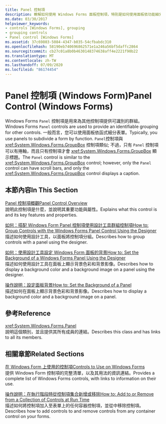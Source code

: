 ```yaml
---
title: Panel 控制項
description: 瞭解如何使用 Windows Forms 面板控制項，特別是如何使用面板依功能細分表單。
ms.date: 03/30/2017
helpviewer_keywords:
- controls [Windows Forms], grouping
- grouping controls
- Panel control [Windows Forms]
ms.assetid: 37c69803-5084-4347-b035-54cfbabdc310
ms.openlocfilehash: 58190eb740696862571e1a246a56bf5daffc2864
ms.sourcegitcommit: cb27c01a8b0b4630148374638aff4e2221f90b22
ms.translationtype: MT
ms.contentlocale: zh-TW
ms.lasthandoff: 07/09/2020
ms.locfileid: "86174454"
---
```

# <a name="panel-control-windows-forms"></a><span data-ttu-id="cbac5-103">Panel 控制項 (Windows Form)</span><span class="sxs-lookup"><span data-stu-id="cbac5-103">Panel Control (Windows Forms)</span></span>
<span data-ttu-id="cbac5-104">Windows Forms `Panel` 控制項是用來為其他控制項提供可識別的群組。</span><span class="sxs-lookup"><span data-stu-id="cbac5-104">Windows Forms `Panel` controls are used to provide an identifiable grouping for other controls.</span></span> <span data-ttu-id="cbac5-105">一般而言，您可以使用面板依函式細分表單。</span><span class="sxs-lookup"><span data-stu-id="cbac5-105">Typically, you use panels to subdivide a form by function.</span></span> <span data-ttu-id="cbac5-106">`Panel`控制項與 <xref:System.Windows.Forms.GroupBox> 控制項類似; 不過，只有 `Panel` 控制項可以有捲軸，而且只有控制項才會 <xref:System.Windows.Forms.GroupBox> 顯示標題。</span><span class="sxs-lookup"><span data-stu-id="cbac5-106">The `Panel` control is similar to the <xref:System.Windows.Forms.GroupBox> control; however, only the `Panel` control can have scroll bars, and only the <xref:System.Windows.Forms.GroupBox> control displays a caption.</span></span>  
  
## <a name="in-this-section"></a><span data-ttu-id="cbac5-107">本節內容</span><span class="sxs-lookup"><span data-stu-id="cbac5-107">In This Section</span></span>  
 [<span data-ttu-id="cbac5-108">Panel 控制項概觀</span><span class="sxs-lookup"><span data-stu-id="cbac5-108">Panel Control Overview</span></span>](panel-control-overview-windows-forms.md)  
 <span data-ttu-id="cbac5-109">說明此控制項是什麼，並說明其重要功能與屬性。</span><span class="sxs-lookup"><span data-stu-id="cbac5-109">Explains what this control is and its key features and properties.</span></span>  
  
 [<span data-ttu-id="cbac5-110">如何：搭配 Windows Form Panel 控制項使用設計工具群組控制項</span><span class="sxs-lookup"><span data-stu-id="cbac5-110">How to: Group Controls with the Windows Forms Panel Control Using the Designer</span></span>](group-controls-with-wf-panel-control-using-the-designer.md)  
 <span data-ttu-id="cbac5-111">描述如何使用設計工具，以面板將控制項分組。</span><span class="sxs-lookup"><span data-stu-id="cbac5-111">Describes how to group controls with a panel using the designer.</span></span>  
  
 [<span data-ttu-id="cbac5-112">如何：使用設計工具設定 Windows Form 面板的背景</span><span class="sxs-lookup"><span data-stu-id="cbac5-112">How to: Set the Background of a Windows Forms Panel Using the Designer</span></span>](how-to-set-the-background-of-a-windows-forms-panel-using-the-designer.md)  
 <span data-ttu-id="cbac5-113">描述如何使用設計工具在面板上顯示背景色彩和背景影像。</span><span class="sxs-lookup"><span data-stu-id="cbac5-113">Describes how to display a background color and a background image on a panel using the designer.</span></span>  
  
 [<span data-ttu-id="cbac5-114">操作說明：設定面板背景</span><span class="sxs-lookup"><span data-stu-id="cbac5-114">How to: Set the Background of a Panel</span></span>](how-to-set-the-background-of-a-windows-forms-panel.md)  
 <span data-ttu-id="cbac5-115">描述如何在面板上顯示背景色彩和背景影像。</span><span class="sxs-lookup"><span data-stu-id="cbac5-115">Describes how to display a background color and a background image on a panel.</span></span>  
  
## <a name="reference"></a><span data-ttu-id="cbac5-116">參考</span><span class="sxs-lookup"><span data-stu-id="cbac5-116">Reference</span></span>  
 <xref:System.Windows.Forms.Panel>  
 <span data-ttu-id="cbac5-117">說明這個類別，並且提供其所有成員的連結。</span><span class="sxs-lookup"><span data-stu-id="cbac5-117">Describes this class and has links to all its members.</span></span>  
  
## <a name="related-sections"></a><span data-ttu-id="cbac5-118">相關章節</span><span class="sxs-lookup"><span data-stu-id="cbac5-118">Related Sections</span></span>  
 [<span data-ttu-id="cbac5-119">在 Windows Form 上使用的控制項</span><span class="sxs-lookup"><span data-stu-id="cbac5-119">Controls to Use on Windows Forms</span></span>](controls-to-use-on-windows-forms.md)  
 <span data-ttu-id="cbac5-120">提供 Windows Form 控制項的完整清單，以及其用法的資訊連結。</span><span class="sxs-lookup"><span data-stu-id="cbac5-120">Provides a complete list of Windows Forms controls, with links to information on their use.</span></span>  
  
 [<span data-ttu-id="cbac5-121">操作說明：在執行階段時從控制項集合新增或移除</span><span class="sxs-lookup"><span data-stu-id="cbac5-121">How to: Add to or Remove from a Collection of Controls at Run Time</span></span>](how-to-add-to-or-remove-from-a-collection-of-controls-at-run-time.md)  
 <span data-ttu-id="cbac5-122">描述如何將控制項加入至表單上的任何容器控制項，並從中移除控制項。</span><span class="sxs-lookup"><span data-stu-id="cbac5-122">Describes how to add controls to and remove controls from any container control on your forms.</span></span>
